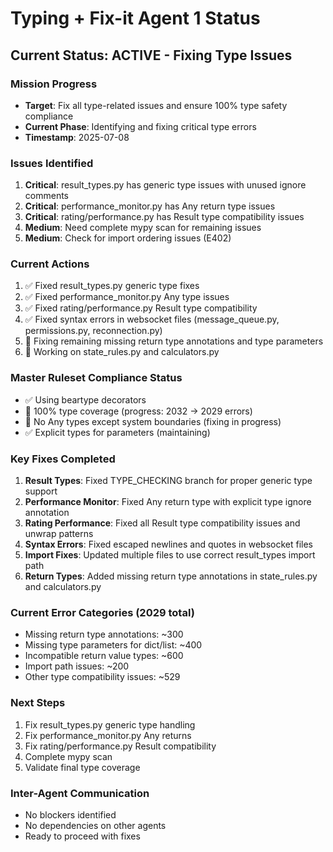 # Typing + Fix-it Agent 1 Status

## Current Status: ACTIVE - Fixing Type Issues

### Mission Progress
- **Target**: Fix all type-related issues and ensure 100% type safety compliance
- **Current Phase**: Identifying and fixing critical type errors
- **Timestamp**: 2025-07-08

### Issues Identified
1. **Critical**: result_types.py has generic type issues with unused ignore comments
2. **Critical**: performance_monitor.py has Any return type issues
3. **Critical**: rating/performance.py has Result type compatibility issues
4. **Medium**: Need complete mypy scan for remaining issues
5. **Medium**: Check for import ordering issues (E402)

### Current Actions
1. ✅ Fixed result_types.py generic type fixes  
2. ✅ Fixed performance_monitor.py Any type issues
3. ✅ Fixed rating/performance.py Result type compatibility
4. ✅ Fixed syntax errors in websocket files (message_queue.py, permissions.py, reconnection.py)
5. 🔄 Fixing remaining missing return type annotations and type parameters
6. 🔄 Working on state_rules.py and calculators.py

### Master Ruleset Compliance Status
- ✅ Using beartype decorators
- 🔄 100% type coverage (progress: 2032 → 2029 errors)
- 🔄 No Any types except system boundaries (fixing in progress)
- ✅ Explicit types for parameters (maintaining)

### Key Fixes Completed
1. **Result Types**: Fixed TYPE_CHECKING branch for proper generic type support
2. **Performance Monitor**: Fixed Any return type with explicit type ignore annotation
3. **Rating Performance**: Fixed all Result type compatibility issues and unwrap patterns
4. **Syntax Errors**: Fixed escaped newlines and quotes in websocket files
5. **Import Fixes**: Updated multiple files to use correct result_types import path
6. **Return Types**: Added missing return type annotations in state_rules.py and calculators.py

### Current Error Categories (2029 total)
- Missing return type annotations: ~300
- Missing type parameters for dict/list: ~400
- Incompatible return value types: ~600
- Import path issues: ~200
- Other type compatibility issues: ~529

### Next Steps
1. Fix result_types.py generic type handling
2. Fix performance_monitor.py Any returns
3. Fix rating/performance.py Result compatibility
4. Complete mypy scan
5. Validate final type coverage

### Inter-Agent Communication
- No blockers identified
- No dependencies on other agents
- Ready to proceed with fixes